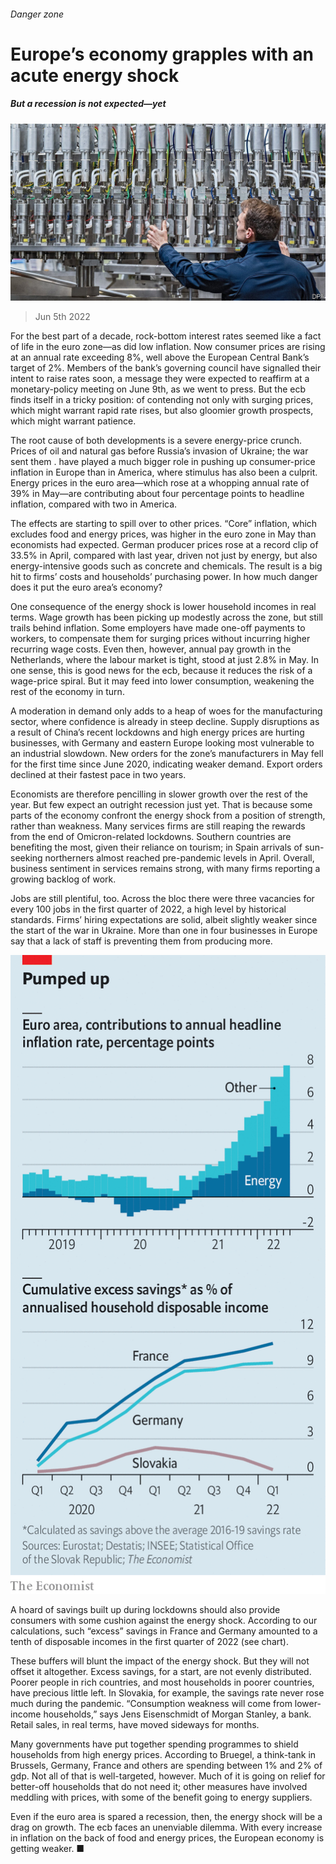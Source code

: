 ###### Danger zone

# Europe’s economy grapples with an acute energy shock 

##### But a recession is not expected—yet 

![image](images/20220604_FNP503.jpg) 

> Jun 5th 2022 

For the best part of a decade, rock-bottom interest rates seemed like a fact of life in the euro zone—as did low inflation. Now consumer prices are rising at an annual rate exceeding 8%, well above the European Central Bank’s target of 2%. Members of the bank’s governing council have signalled their intent to raise rates soon, a message they were expected to reaffirm at a monetary-policy meeting on June 9th, as we went to press. But the ecb finds itself in a tricky position: of contending not only with surging prices, which might warrant rapid rate rises, but also gloomier growth prospects, which might warrant patience. 

The root cause of both developments is a severe energy-price crunch. Prices of oil and natural gas  before Russia’s invasion of Ukraine; the war sent them .  have played a much bigger role in pushing up consumer-price inflation in Europe than in America, where stimulus has also been a culprit. Energy prices in the euro area—which rose at a whopping annual rate of 39% in May—are contributing about four percentage points to headline inflation, compared with two in America.

The effects are starting to spill over to other prices. “Core” inflation, which excludes food and energy prices, was higher in the euro zone in May than economists had expected. German producer prices rose at a record clip of 33.5% in April, compared with last year, driven not just by energy, but also energy-intensive goods such as concrete and chemicals. The result is a big hit to firms’ costs and households’ purchasing power. In how much danger does it put the euro area’s economy? 

One consequence of the energy shock is lower household incomes in real terms. Wage growth has been picking up modestly across the zone, but still trails behind inflation. Some employers have made one-off payments to workers, to compensate them for surging prices without incurring higher recurring wage costs. Even then, however, annual pay growth in the Netherlands, where the labour market is tight, stood at just 2.8% in May. In one sense, this is good news for the ecb, because it reduces the risk of a wage-price spiral. But it may feed into lower consumption, weakening the rest of the economy in turn.

A moderation in demand only adds to a heap of woes for the manufacturing sector, where confidence is already in steep decline. Supply disruptions as a result of China’s recent lockdowns and high energy prices are hurting businesses, with Germany and eastern Europe looking most vulnerable to an industrial slowdown. New orders for the zone’s manufacturers in May fell for the first time since June 2020, indicating weaker demand. Export orders declined at their fastest pace in two years. 

Economists are therefore pencilling in slower growth over the rest of the year. But few expect an outright recession just yet. That is because some parts of the economy confront the energy shock from a position of strength, rather than weakness. Many services firms are still reaping the rewards from the end of Omicron-related lockdowns. Southern countries are benefiting the most, given their reliance on tourism; in Spain arrivals of sun-seeking northerners almost reached pre-pandemic levels in April. Overall, business sentiment in services remains strong, with many firms reporting a growing backlog of work. 

Jobs are still plentiful, too. Across the bloc there were three vacancies for every 100 jobs in the first quarter of 2022, a high level by historical standards. Firms’ hiring expectations are solid, albeit slightly weaker since the start of the war in Ukraine. More than one in four businesses in Europe say that a lack of staff is preventing them from producing more.

![image](images/20220611_FNC938.png) 


A hoard of savings built up during lockdowns should also provide consumers with some cushion against the energy shock. According to our calculations, such “excess” savings in France and Germany amounted to a tenth of disposable incomes in the first quarter of 2022 (see chart). 

These buffers will blunt the impact of the energy shock. But they will not offset it altogether. Excess savings, for a start, are not evenly distributed. Poorer people in rich countries, and most households in poorer countries, have precious little left. In Slovakia, for example, the savings rate never rose much during the pandemic. “Consumption weakness will come from lower-income households,” says Jens Eisenschmidt of Morgan Stanley, a bank. Retail sales, in real terms, have moved sideways for months.

Many governments have put together spending programmes to shield households from high energy prices. According to Bruegel, a think-tank in Brussels, Germany, France and others are spending between 1% and 2% of gdp. Not all of that is well-targeted, however. Much of it is going on relief for better-off households that do not need it; other measures have involved meddling with prices, with some of the benefit going to energy suppliers.

Even if the euro area is spared a recession, then, the energy shock will be a drag on growth. The ecb faces an unenviable dilemma. With every increase in inflation on the back of food and energy prices, the European economy is getting weaker. ■


